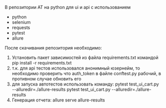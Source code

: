 В репозитории АТ на python для ui и api с использованием
- python
- selenium
- requests
- pytest
- allure

После скачивания репозитория необходимо:
1. Установить пакет зависимостей из файла requirements.txt командой pip install -r requirements.txt
2. т.к. для api тестов использовался анонимный юзернейм, то необходимо проверить что auth_token в файле conftest.py рабочий, в противном случае обновить его
3. для запуска автотестов использовать команду:
   pytest test_ui_cart.py --alluredir=./allure-results
   pytest test_ui_cart.py --alluredir=./allure-results
5. Генерация отчета:
   allure serve allure-results
